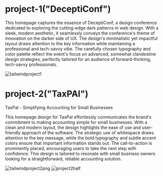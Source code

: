 # project-1("DeceptiConf")
This homepage captures the essence of DeceptiConf, a design conference dedicated to exploring the cutting-edge dark patterns in web design. With a sleek, modern aesthetic, it seamlessly conveys the conference's theme of innovation on the darker side of UX. The design's minimalistic yet impactful layout draws attention to the key information while maintaining a professional and tech-savvy vibe. The carefully chosen typography and color palette reflect the event's focus on advanced, somewhat clandestine design strategies, perfectly tailored for an audience of forward-thinking, tech-savvy professionals.

![tailwindproject1](https://github.com/user-attachments/assets/c63faaef-fd1d-43f6-a8ac-1f65cb92bfd4)

# project-2("TaxPAl")

TaxPal - Simplifying Accounting for Small Businesses

This homepage design for TaxPal effortlessly communicates the brand's commitment to making accounting simple for small businesses. With a clean and modern layout, the design highlights the ease of use and user-friendly approach of the software. The strategic use of whitespace draws attention to the key message, while the bold typography and subtle accent colors ensure that important information stands out. The call-to-action is prominently placed, encouraging users to take the next step with confidence. This design is tailored to resonate with small business owners looking for a straightforward, reliable accounting solution.

![tailwindproject2png](https://github.com/user-attachments/assets/84e6f369-dae4-4ab0-bdc2-db590e66e88f)
![project2half](https://github.com/user-attachments/assets/51ca34d9-e5c4-4ac2-b22c-5149a808fdab)
